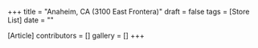 +++
title = "Anaheim, CA (3100 East Frontera)"
draft = false
tags = [Store List]
date = ""

[Article]
contributors = []
gallery = []
+++
